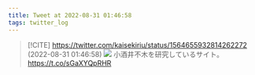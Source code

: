 ```yaml
---
title: Tweet at 2022-08-31 01:46:58
tags: twitter_log
---
```


> [!CITE] https://twitter.com/kaisekiriu/status/1564655932814262272 (2022-08-31 01:46:58)
> ![](https://twitter.com/kaisekiriu/status/1564655932814262272)
> 小酒井不木を研究しているサイト。
> https://t.co/sGaXYQpRHR
